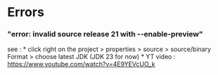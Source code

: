 
# Errors


### "error: invalid source release 21 with --enable-preview" 
see : 
     * click right on the project > properties > source > source/binary Format > choose latest JDK (JDK 23 for now)
     * YT video : https://www.youtube.com/watch?v=4E9YEVcUO_k
